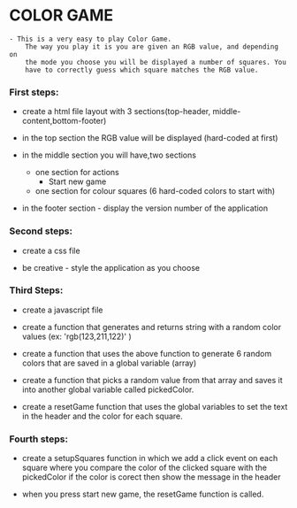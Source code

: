 # COLOR GAME

	- This is a very easy to play Color Game.
		The way you play it is you are given an RGB value, and depending on
		the mode you choose you will be displayed a number of squares. You
		have to correctly guess which square matches the RGB value. 

### First steps:

* create a html file layout with 3 sections(top-header, middle-content,bottom-footer)
	
* in the top section the RGB value will be displayed (hard-coded at first)
	
* in the middle section you will have,two sections
	
	* one section for actions 
		* Start new game
	* one section for colour squares (6 hard-coded colors to start with)
		
* in the footer section - display the version number of the application
   
### Second steps:

* create a css file
	
* be creative - style the application as you choose

### Third Steps:

* create a javascript file
	
* create a function that generates and returns string with a random color values (ex: 'rgb(123,211,122)' )
	
* create a function that uses the above function to generate 6 random colors that 
	are saved in a global variable (array)
	
* create a function that picks a random value from that array and saves it into another 
	global variable called pickedColor.
	
* create a resetGame function that uses the global variables to set the text in the header 
	and the color for each square.

### Fourth steps:

* create a setupSquares function in which we add a click event on each square where you compare
	the color of the clicked square with the pickedColor if the color is corect then show 
	the message in the header
	
* when you press start new game, the resetGame function is called.


